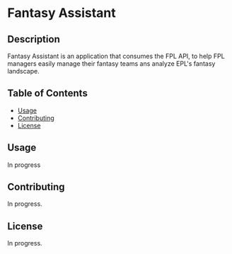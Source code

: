 # Fantasy Assistant

## Description

Fantasy Assistant is an application that consumes the FPL API, to help FPL managers easily manage their fantasy teams ans analyze EPL's fantasy landscape.

## Table of Contents

- [Usage](#usage)
- [Contributing](#contributing)
- [License](#license)

## Usage

In progress

## Contributing

In progress.

## License

In progress.

